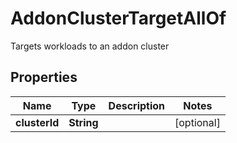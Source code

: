 

# AddonClusterTargetAllOf

Targets workloads to an addon cluster

## Properties

Name | Type | Description | Notes
------------ | ------------- | ------------- | -------------
**clusterId** | **String** |  |  [optional]



